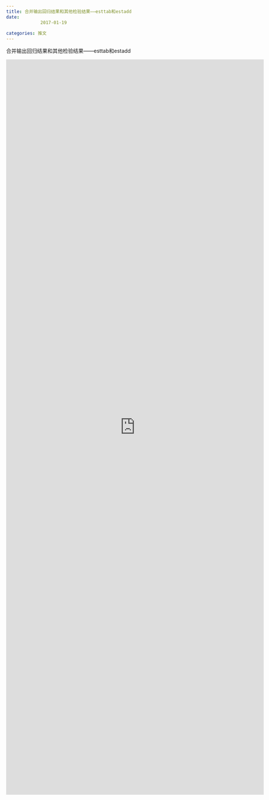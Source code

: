 ```yaml
---
title: 合并输出回归结果和其他检验结果——esttab和estadd
date: 
             2017-01-19
            
categories: 推文
---
```

合并输出回归结果和其他检验结果——esttab和estadd<!--more-->
<iframe src="http://202.114.234.173:8669/appbbs/Stata_Article/@合并输出回归结果和其他检验结果——esttab和estadd.htm" width="700px" height="2000px" scrolling="auto" frameborder=0 ></iframe>